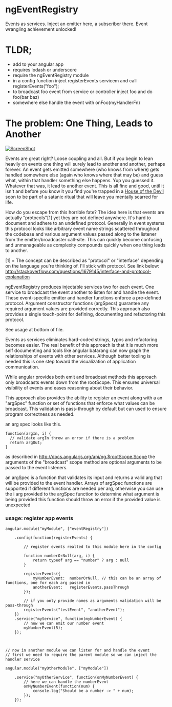 ngEventRegistry
===============

Events as services. Inject an emitter here, a subscriber there. Event wrangling achievement unlocked!

# TLDR;

- add to your angular app
- requires lodash or underscore
- require the ngEventRegistry module
- in a config function inject registerEvents servicem and call registerEvents("foo");
- to broadcast foo event from service or controller inject foo and do foo(bar baz)
- somewhere else handle the event with onFoo(myHandlerFn)

# The problem: One Thing, Leads to Another

[![ScreenShot](https://raw.github.com/andrewluetgers/ngEventRegistry/master/oneThing.jpg)](http://youtu.be/UMMnJm1PYOE)

Events are great right? Loose coupling and all. But if you begin to lean
heavily on events one thing will surely lead to another and another,
perhaps forever. An event gets emitted somewhere (who knows from where)
gets handled somewhere else (again who knows where that may be)
and guess what, within that handler something else happens. Yup you
guessed it. Whatever that was, it lead to another event. This is all fine
and good, until it isn't and before you know it you find you're trapped
in a [House of the Devil](http://www.imdb.com/title/tt1172994/) soon to be
part of a satanic ritual that will leave you mentally scarred for life.

How do you escape from this horrible fate? The idea here is that events are
actually "protocols"[1] yet they are not defined anywhere. It's hard to
document and adhere to an undefined protocol. Generally in event systems
this protocol looks like arbitrary event name strings scattered throughout
the codebase and various argument values passed along to the listener from
the emitter/broadcaster call-site. This can quickly become confusing and
unmanageable as complexity compounds quickly when one thing leads to another.

[1] = The concept can be described as "protocol" or "interface" depending on
the language you're thinking of. I'll stick with protocol. See link below:
http://stackoverflow.com/questions/1679145/interface-and-protocol-explanation

ngEventRegistry produces injectable services two for each event. One
service to broadcast the event another to listen for and handle the event.
These event-specific emitter and handler functions enforce a pre-defined
protocol. Argument constructor functions (argSpecs) guarantee any
required argument values are provided correctly. This approach also provides
a single touch-point for defining, documenting  and refactoring this protocol.

See usage at bottom of file.

Events as services eliminates hard-coded strings, typos and refactoring
becomes easier. The real benefit of this approach is that it is much more
self documenting and tools like angular batarang can now graph the relationships
of events with other services. Although better tooling is needed this is one
step toward the visualization of application communication.

While angular provides both emit and broadcast methods this approach only
broadcasts events down from the rootScope. This ensures universal visibility
of events and eases reasoning about their behavior.

This approach also provides the ability to register an event along with
a an "argSpec" function or set of functions that enforce what values can
be broadcast. This validation is pass-through by default but can used to ensure
program correctness as needed.

an arg spec looks like this.

	function(argIn, i) {
	  // validate argIn throw an error if there is a problem
	  return argOut;
	}

as described in http://docs.angularjs.org/api/ng.$rootScope.Scope
the arguments of the "broadcast" scope method are optional arguments to
be passed to the event listeners.

an argSpec is a function that validates its input and returns a valid arg
that will be provided to the event handler. Arrays of argSpec functions are
supported if different functions are needed per arg, otherwise you can use the
i arg provided to the argSpec function to determine what argument is being
provided this function should throw an error if the provided value is unexpected


### usage: register app events

	angular.module("myModule", ["eventRegistry"])

		.config(function(registerEvents) {
		
			// register events realted to this module here in the config
			
			function numberOrNull(arg, i) {
				return typeof arg == "number" ? arg : null
			}

			registerEvents({
				myNumberEvent:	numberOrNull, // this can be an array of functions, one for each arg passed in
				anotherEvent:	registerEvents.passThrough
			});

			// if you only provide names as arguments validation will be pass-through
			registerEvents("testEvent", "anotherEvent");
		})
		.service("myService", function(myNumberEvent) {
			// now we can emit our number event
			myNumberEvent(5);
		});
		
		
		
	// now in another module we can listen for and handle the event
	// first we need to require the parent module so we can inject the handler service
	
	angular.module("myOtherModule", ["myModule"])
	
		.service("myOtherService", function(onMyNumberEvent) {
			// here we can handle the numberEvent
			onMyNumberEvent(function(num) {
				console.log("Should be a number -> " + num);
			});
		});		
	
